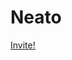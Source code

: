 # Neato

[Invite!](https://discord.com/oauth2/authorize?client_id=715929722172735569&scope=bot&permissions=11264)
